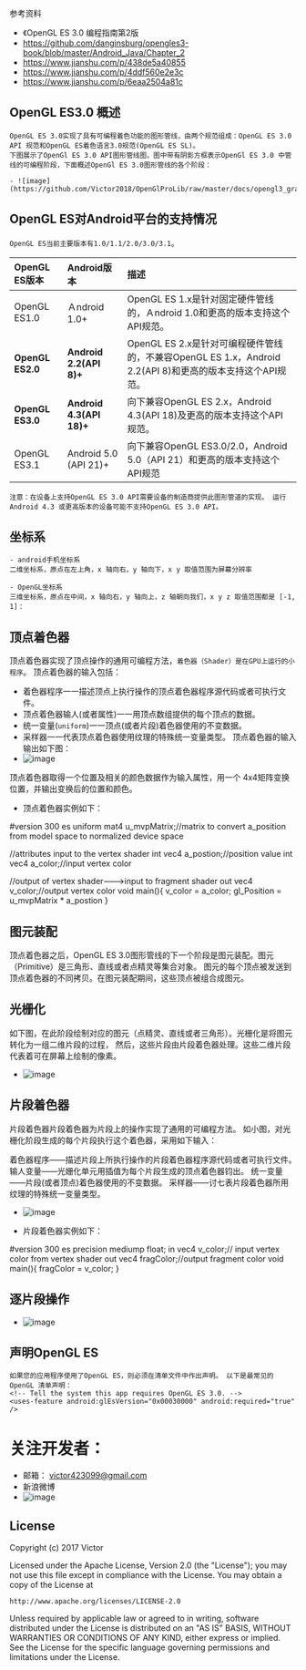 

参考资料
- 《OpenGL ES 3.0 编程指南第2版
- https://github.com/danginsburg/opengles3-book/blob/master/Android_Java/Chapter_2
- https://www.jianshu.com/p/438de5a40855
- https://www.jianshu.com/p/4ddf560e2e3c
- https://www.jianshu.com/p/6eaa2504a81c

## OpenGL ES3.0 概述

    OpenGL ES 3.0实现了具有可编程着色功能的图形管线，由两个规范组成：OpenGL ES 3.0 API 规范和OpenGL ES着色语言3.0规范(OpenGL ES SL)。
    下图展示了OpenGl ES 3.0 API图形管线图，图中带有阴影方框表示OpenGl ES 3.0 中管线的可编程阶段，下面概述OpenGl ES 3.0图形管线的各个阶段：

    - ![image](https://github.com/Victor2018/OpenGlProLib/raw/master/docs/opengl3_graphics_pipeline.png)

## OpenGL ES对Android平台的支持情况

`OpenGL ES当前主要版本有1.0/1.1/2.0/3.0/3.1`。

|OpenGL ES版本|Android版本|描述|
|:-|:-|:-|
|OpenGL ES1.0|Ａndroid 1.0+|OpenGL ES 1.x是针对固定硬件管线的，Ａndroid 1.0和更高的版本支持这个API规范。|
|**OpenGL ES2.0**|**Android 2.2(API 8)+**|OpenGL ES 2.x是针对可编程硬件管线的，不兼容OpenGL ES 1.x，Android 2.2(API 8)和更高的版本支持这个API规范。|
|**OpenGL ES3.0**|**Android 4.3(API 18)+**|向下兼容OpenGL ES 2.x，Android 4.3(API 18)及更高的版本支持这个API规范。|
|OpenGL ES3.1|Android 5.0 (API 21)+|向下兼容OpenGL ES3.0/2.0，Android 5.0（API 21）和更高的版本支持这个API规范|

    注意：在设备上支持OpenGL ES 3.0 API需要设备的制造商提供此图形管道的实现。 运行Android 4.3 或更高版本的设备可能不支持OpenGL ES 3.0 API。

## 坐标系

    - android手机坐标系
    二维坐标系，原点在左上角，x 轴向右，y 轴向下，x y 取值范围为屏幕分辨率

    - OpenGL坐标系
    三维坐标系，原点在中间，x 轴向右，y 轴向上，z 轴朝向我们，x y z 取值范围都是 [-1, 1]：

## 顶点着色器
顶点着色器实现了顶点操作的通用可编程方法，`着色器（Shader）是在GPU上运行的小程序`。
顶点着色器的输入包括：
- 着色器程序一一描述顶点上执行操作的顶点着色器程序源代码或者可执行文件。
- 顶点着色器输人(或者属性)一一用顶点数组提供的每个顶点的数据。
- 统一变量(`uniform`)一一顶点(或者片段)着色器使用的不变数据。
- 采样器一一代表顶点着色器使用纹理的特殊统一变量类型。
顶点着色器的输入输出如下图：
- ![image](https://github.com/Victor2018/OpenGlProLib/raw/master/docs/opengl3_vertex_shader.png)

顶点着色器取得一个位置及相关的颜色数据作为输入属性，用一个 4x4矩阵变换位置，并输出变换后的位置和颜色。

- 顶点着色器实例如下：

#version 300 es
uniform mat4 u_mvpMatrix;//matrix to convert a_position from model space to normalized device space

//attributes input to the vertex shader
int vec4 a_postion;//position value
int vec4 a_color;//input vertex color

//output of vertex shader--->input to fragment shader
out vec4 v_color;//output vertex color
void main(){
	v_color = a_color;
	gl_Position = u_mvpMatrix * a_postion
}

## 图元装配
顶点着色器之后，OpenGL ES 3.0图形管线的下一个阶段是图元装配。图元（Primitive）是三角形、直线或者点精灵等集合对象。
图元的每个顶点被发送到顶点着色器的不同拷贝。在图元装配期间，这些顶点被组合成图元。

## 光栅化
如下图，在此阶段绘制对应的图元（点精灵、直线或者三角形）。光栅化是将图元转化为一组二维片段的过程，
然后，这些片段由片段着色器处理。这些二维片段代表着可在屏幕上绘制的像素。

- ![image](https://github.com/Victor2018/OpenGlProLib/raw/master/docs/openg3_rasterization_stage.png)

## 片段着色器
片段着色器片段着色器为片段上的操作实现了通用的可编程方法。 如小图，对光栅化阶段生成的每个片段执行这个着色器，采用如下输入：

着色器程序——描述片段上所执行操作的片段着色器程序源代码或者可执行文件。
输人变量——光姗化单元用插值为每个片段生成的顶点着色器钧出。
统一变量——片段(或者顶点)着色器使用的不变数据。
采样器——讨七表片段着色器所用纹理的特殊统一变量类型。

- ![image](https://github.com/Victor2018/OpenGlProLib/raw/master/docs/opengl3_fragment_shader.png)

- 片段着色器实例如下：

#version 300 es
precision mediump float;
in vec4 v_color;// input vertex color from vertex shader
out vec4 fragColor;//output fragment color
void main(){
    fragColor = v_color;
}

## 逐片段操作
- ![image](https://github.com/Victor2018/OpenGlProLib/raw/master/docs/fragmented_operation.png)

## 声明OpenGL ES

    如果您的应用程序使用了OpenGL ES，则必须在清单文件中作出声明。 以下是最常见的OpenGL 清单声明：
    <!-- Tell the system this app requires OpenGL ES 3.0. -->
    <uses-feature android:glEsVersion="0x00030000" android:required="true" />



# 关注开发者：
- 邮箱： victor423099@gmail.com
- 新浪微博
- ![image](https://github.com/Victor2018/AppUpdateLib/raw/master/SrceenShot/sina_weibo.jpg)

## License

Copyright (c) 2017 Victor

Licensed under the Apache License, Version 2.0 (the "License");
you may not use this file except in compliance with the License.
You may obtain a copy of the License at

    http://www.apache.org/licenses/LICENSE-2.0

Unless required by applicable law or agreed to in writing, software
distributed under the License is distributed on an "AS IS" BASIS,
WITHOUT WARRANTIES OR CONDITIONS OF ANY KIND, either express or implied.
See the License for the specific language governing permissions and
limitations under the License.
